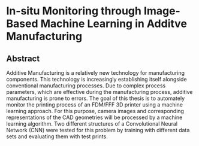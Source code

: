 # In-situ Monitoring through Image-Based Machine Learning in Additve Manufacturing

## Abstract

Additive Manufacturing is a relatively new technology for manufacturing components.
This technology is increasingly establishing itself alongside conventional manufacturing processes.
Due to complex process parameters, which are effective during the manufacturing process, additive manufacturing is prone to errors.
The goal of this thesis is to automately monitor the printing process of an FDM/FFF 3D printer using a machine learning approach.
For this purpose, camera images and corresponding representations of the CAD geometries will be processed by a machine learning algorithm.
Two different structures of a Convolutional Neural Network (CNN) were tested for this problem by training with different data sets and evaluating them with test prints.